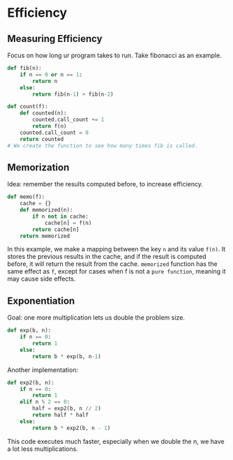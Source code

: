 # Efficiency
## Measuring Efficiency
Focus on how long ur program takes to run.
Take fibonacci as an example.
```python
def fib(n):
    if n == 0 or n == 1:
        return n
    else:
        return fib(n-1) + fib(n-2)

def count(f):
    def counted(n):
        counted.call_count += 1
        return f(n)
    counted.call_count = 0
    return counted
# We create the function to see how many times fib is called.
```

## Memorization
Idea: remember the results computed before, to increase efficiency.
```python
def memo(f):
    cache = {}
    def memorized(n):
        if n not in cache:
            cache[n] = f(n)
        return cache[n]
    return memorized
```
In this example, we make a mapping between the key `n` and its value `f(n)`.
It stores the previous results in the cache, and if the result is computed before, it will return the result from the cache.
`memorized` function has the same effect as `f`, except for cases when f is not a `pure function`, meaning it may cause side effects.

## Exponentiation
Goal: one more multiplication lets us double the problem size.
```python
def exp(b, n):
    if n == 0:
        return 1
    else:
        return b * exp(b, n-1)
```

Another implementation:
```python
def exp2(b, n):
    if n == 0:
        return 1
    elif n % 2 == 0:
        half = exp2(b, n // 2)
        return half * half
    else:
        return b * exp2(b, n - 1)
```
This code executes much faster, especially when we double the n, we have a lot less multiplications.
